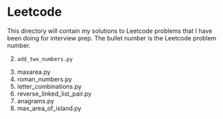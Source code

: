 # Leetcode

This directory will contain my solutions to Leetcode problems that I have been doing for interview prep. The bullet number is the Leetcode problem number.

2.     add_two_numbers.py
11.    maxarea.py
12.    roman_numbers.py
17.    letter_combinations.py
24.    reverse_linked_list_pair.py
49.    anagrams.py
695.   max_area_of_island.py

